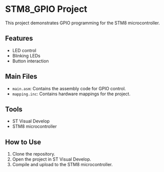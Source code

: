 # STM8_GPIO Project
This project demonstrates GPIO programming for the STM8 microcontroller.

## Features
- LED control
- Blinking LEDs
- Button interaction

## Main Files
- `main.asm`: Contains the assembly code for GPIO control.
- `mapping.inc`: Contains hardware mappings for the project.

## Tools
- ST Visual Develop
- STM8 microcontroller

## How to Use
1. Clone the repository.
2. Open the project in ST Visual Develop.
3. Compile and upload to the STM8 microcontroller.
